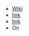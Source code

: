 - [Wiki](https://en.wikipedia.org/wiki/1937_Ben-Gurion_letter)
- [link](https://www.palestineremembered.com/download/B-G%20LetterTranslation.pdf)
- [link](https://www.camera.org/article/university-of-exeter-gives-pappe-a-pass-on-invented-ben-gurion-quote/)
- On   